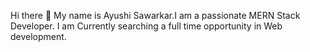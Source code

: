 Hi there 👋
My name is Ayushi Sawarkar.I am a passionate MERN Stack Developer.
I am Currently searching a full time opportunity in Web development.


